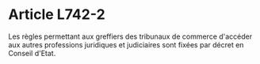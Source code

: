 # Article L742-2

Les règles permettant aux greffiers des tribunaux de commerce d'accéder aux autres professions juridiques et judiciaires sont fixées par décret en Conseil d'Etat.